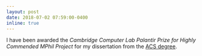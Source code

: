 ```yaml
---
layout: post
date: 2018-07-02 07:59:00-0400
inline: true
---
```

I have been awarded the <i>Cambridge Computer Lab Palantir Prize for Highly Commended MPhil Project</i> for my dissertation from the <a href="https://www.cst.cam.ac.uk/admissions/acs">ACS degree</a>.